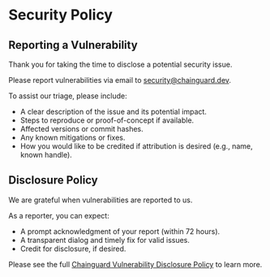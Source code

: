 # Security Policy

## Reporting a Vulnerability

Thank you for taking the time to disclose a potential security issue.

Please report vulnerabilities via email to [security@chainguard.dev](mailto:security@chainguard.dev). 

To assist our triage, please include:
- A clear description of the issue and its potential impact.
- Steps to reproduce or proof-of-concept if available.
- Affected versions or commit hashes.
- Any known mitigations or fixes.
- How you would like to be credited if attribution is desired (e.g., name, known handle).

## Disclosure Policy

We are grateful when vulnerabilities are reported to us.

As a reporter, you can expect:
- A prompt acknowledgment of your report (within 72 hours).
- A transparent dialog and timely fix for valid issues.
- Credit for disclosure, if desired.

Please see the full [Chainguard Vulnerability Disclosure Policy](https://www.chainguard.dev/legal/inbound-vulnerability-disclosure-policy) to learn more.
